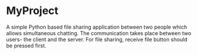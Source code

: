 # MyProject
A simple Python based file sharing application between two people which allows simultaneous chatting. The communication takes place between two users- the client and the server.
For file sharing, receive file button should be pressed first.
